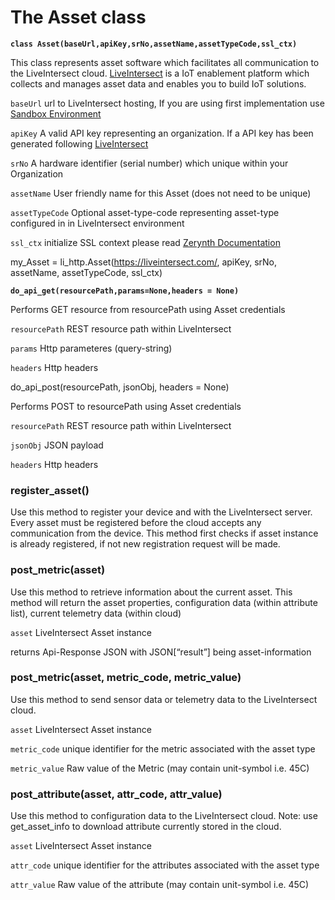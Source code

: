 # The Asset class


**`class Asset(baseUrl,apiKey,srNo,assetName,assetTypeCode,ssl_ctx)`**

This class represents asset software which facilitates all communication to the LiveIntersect cloud.  [LiveIntersect](https://esprida.com/platform/) is a IoT enablement platform which collects and manages asset data and enables you to build IoT solutions.

`baseUrl` url to LiveIntersect hosting, If you are using first implementation use [Sandbox Environment](https://sandbox.liveintersect.com)

`apiKey` A valid API key representing an organization. If a API key has been generated following [LiveIntersect](https://sandbox.liveintersect.com/ui/faces/service/developer.xhtml?viewName=manage.api.key)

`srNo` A hardware identifier (serial number) which unique within your Organization

`assetName` User friendly name for this Asset (does not need to be unique)

`assetTypeCode` Optional asset-type-code representing asset-type configured in in LiveIntersect environment

`ssl_ctx` initialize SSL context please read [Zerynth Documentation](https://docs.zerynth.com/latest/official/core.zerynth.stdlib/examples/examples.html?highlight=secure%20http#core-zerynth-stdlib-secure-http)

my_Asset = li_http.Asset(https://liveintersect.com/, apiKey, srNo, assetName, assetTypeCode, ssl_ctx)


**`do_api_get(resourcePath,params=None,headers = None)`**

Performs GET resource from resourcePath using Asset credentials

`resourcePath` REST resource path within LiveIntersect

`params` Http parameteres (query-string)

`headers` Http headers


do_api_post(resourcePath, jsonObj, headers = None)

Performs POST to resourcePath using Asset credentials

`resourcePath` REST resource path within LiveIntersect

`jsonObj` JSON payload

`headers` Http headers


### register_asset()
Use this method to register your device and with the LiveIntersect server.  Every asset must be registered before the cloud accepts any communication from the device.
This method first checks if asset instance is already registered, if not new registration request will be made.


### post_metric(asset)
Use this method to retrieve information about the current asset.  This method will return the asset properties, configuration data (within attribute list), current telemetry data (within cloud)

`asset` LiveIntersect Asset instance

returns Api-Response JSON with JSON[“result”] being asset-information


### post_metric(asset, metric_code, metric_value)
Use this method to send sensor data or telemetry data to the LiveIntersect cloud.

`asset` LiveIntersect Asset instance

`metric_code` unique identifier for the metric associated with the asset type

`metric_value` Raw value of the Metric (may contain unit-symbol i.e. 45C)


### post_attribute(asset, attr_code, attr_value)
Use this method to configuration data to the LiveIntersect cloud.
Note: use get_asset_info to download attribute currently stored in the cloud.

`asset` LiveIntersect Asset instance

`attr_code` unique identifier for the attributes associated with the asset type

`attr_value` Raw value of the attribute (may contain unit-symbol i.e. 45C)
<!--stackedit_data:
eyJoaXN0b3J5IjpbLTE1OTI5MDkwMzBdfQ==
-->